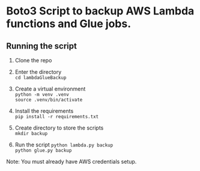 # Boto3 Script to backup AWS Lambda functions and Glue jobs.  

## Running the script
1. Clone the repo  

2. Enter the directory  
    `cd lambdaGlueBackup`  

3. Create a virtual environment  
    `python -m venv .venv`  
    `source .venv/bin/activate`  

4. Install the requirements  
    `pip install -r requirements.txt`

5. Create directory to store the scripts  
    `mkdir backup`  

6. Run the script 
    `python lambda.py backup`  
    `python glue.py backup`  

Note: You must already have AWS credentials setup.  


